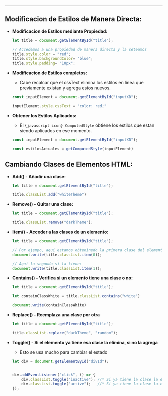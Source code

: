 
---
## Modificacion de Estilos de Manera Directa:
- **Modificacion de Estilos mediante Propiedad:**
	```js
	let title = document.getElementById("title");
	
	// Accedemos a una propiedad de manera directa y la seteamos
	title.style.color = "red";
	title.style.backgroundColor= "blue";
	title.style.padding= "10px";
	```

- **Modificacion de Estilos completos:**
	- Cabe recalcar que el cssText elimina los estilos en linea que previamente existan y agrega estos nuevos.
	```js
	const inputElement = document.getElementById("inputXD");
	
	inputElement.style.cssText = "color: red;"
	```
	
- **Obtener los Estilos Aplicados:**
	- El `{javascript icon} ComputedStyle` obtiene los estilos que estan siendo aplicados en ese momento.
	```js
	const inputElement = document.getElementById("inputXD");
	
	const estilosActuales = getComputedStyle(inputElement)
	```


## Cambiando Clases de Elementos HTML:
- **Add() - Añadir una clase:**
	```js
	let title = document.getElementById("title");

	title.classList.add("whiteTheme")
	```

- **Remove() - Quitar una clase:**
	```js
	let title = document.getElementById("title");
	
	title.classList.remove("darkTheme");
	```

- **Item() - Acceder a las clases de un elemento:**
	```js
	let title = document.getElementById("title");

	// Por ejempo, aqui estamos obteninedo la primera clase del elemento
	document.write(title.classList.item(0));

	// Aqui la segunda si la tiene:
	document.write(title.classList.item(1));
	```

- **Contains() - Verifica si un elemento tiene una clase o no:**
	```js
	let title = document.getElementById("title");
	
	let containClassWhite = title.classList.contains("white")
	
	document.write(containClassWhite)
	```

- **Replace() - Reemplaza una clase por otra**
	```js
	let title = document.getElementById("title");
	
	title.classList.replace("darkTheme", "random");
	```

- **Toggle() - Si el elemento ya  tiene esa clase la elimina, si no la agrega**
	- Esto se usa mucho para cambiar el estado 
	```js
	let div = document.getElementById("divId");
	
	
	div.addEventListener("click", () => {
	    div.classList.toggle("inactive"); //* Si ya tiene la clase la elimina
	    div.classList.toggle("active");   //* Si ya tiene la clase la elimina
	});
	```

